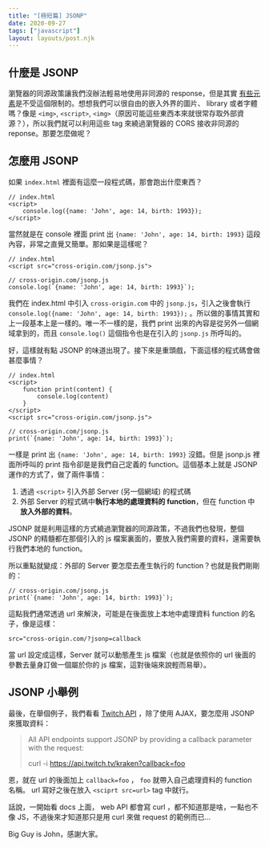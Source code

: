 ```yaml
---
title: "[極短篇] JSONP"
date: 2020-09-27
tags: ["javascript"]
layout: layouts/post.njk
---
```

## 什麼是 JSONP

瀏覽器的同源政策讓我們沒辦法輕易地使用非同源的 response，但是其實 [有些元素](https://developer.mozilla.org/en-US/docs/Web/HTML/Attributes/crossorigin)是不受這個限制的。想想我們可以很自由的嵌入外界的圖片、 library 或者字體嗎？像是 `<img>`, `<script>`, `<img>`（原因可能這些東西本來就很常存取外部資源？），所以我們就可以利用這些 tag 來繞過瀏覽器的 CORS 接收非同源的 reponse。那要怎麼做呢？

## 怎麼用 JSONP

如果 `index.html` 裡面有這麼一段程式碼，那會跑出什麼東西？

```
// index.html
<script>
    console.log({name: 'John', age: 14, birth: 1993});
</script>
```

當然就是在 console 裡面 print 出 `{name: 'John', age: 14, birth: 1993}` 這段內容，非常之直覺又簡單。那如果是這樣呢？

```
// index.html
<script src="cross-origin.com/jsonp.js">
```
```
// cross-origin.com/jsonp.js
console.log(`{name: 'John', age: 14, birth: 1993}`);
```

我們在 index.html 中引入 `cross-origin.com` 中的 `jsonp.js`，引入之後會執行 `console.log({name: 'John', age: 14, birth: 1993});` 。所以做的事情其實和上一段基本上是一樣的。唯一不一樣的是，我們 print 出來的內容是從另外一個網域拿到的，而且 `console.log()` 這個指令也是在引入的 `jsonp.js` 所呼叫的。

好，這樣就有點 JSONP 的味道出現了。接下來是重頭戲，下面這樣的程式碼會做甚麼事情？

```
// index.html
<script>
    function print(content) {
        console.log(content)
    }
</script>
<script src="cross-origin.com/jsonp.js">
```

```
// cross-origin.com/jsonp.js
print(`{name: 'John', age: 14, birth: 1993}`);
```

一樣是 print 出 `{name: 'John', age: 14, birth: 1993}` 沒錯。但是 jsonp.js 裡面所呼叫的 print 指令卻是是我們自己定義的 function。這個基本上就是 JSONP 運作的方式了，做了兩件事情：

1. 透過 `<script>` 引入外部 Server (另一個網域) 的程式碼
2. 外部 Server 的程式碼中**執行本地的處理資料的 function**，但在 function 中**放入外部的資料**。

JSONP 就是利用這樣的方式繞過瀏覽器的同源政策，不過我們也發現，整個 JSONP 的精髓都在那個引入的 js 檔案裏面的，要放入我們需要的資料，還需要執行我們本地的 function。

所以重點就變成：外部的 Server 要怎麼去產生執行的 function？也就是我們剛剛的：
```
// cross-origin.com/jsonp.js
print(`{name: 'John', age: 14, birth: 1993}`);
```
這點我們通常透過 url 來解決，可能是在後面放上本地中處理資料 function 的名子，像是這樣：

```
src="cross-origin.com/?jsonp=callback
```

當 url 設定成這樣，Server 就可以動態產生 js 檔案（也就是依照你的 url 後面的參數去量身訂做一個屬於你的 js 檔案，這對後端來說輕而易舉）。

## JSONP 小舉例

最後，在舉個例子，我們看看 [Twitch API](https://dev.twitch.tv/docs/v5#json-and-jsonp) ，除了使用 AJAX，要怎麼用 JSONP 來獲取資料：

> All API endpoints support JSONP by providing a callback parameter with the request:
>
> curl -i https://api.twitch.tv/kraken?callback=foo

恩，就在 url 的後面加上 `callback=foo` ， `foo` 就帶入自己處理資料的 function 名稱。 url 寫好之後在放入 `<sciprt src=url>` tag 中就行。

話說，一開始看 docs 上面， web API 都會寫 curl ，都不知道那是啥，一點也不像 JS，不過後來才知道那只是用 curl 來做 request 的範例而已...

Big Guy is John，感謝大家。